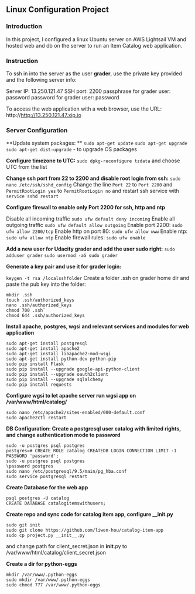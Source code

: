 ## Linux Configuration Project

### Introduction

In this project, I configured a linux Ubuntu server on AWS Lightsail VM and hosted web and db on the server to run an Item Catalog web application.

### Instruction 
To ssh in into the server as the user **grader**, use the private key provided and the following server info:

  Server IP: 13.250.121.47
  SSH port: 2200
  passphrase for grader user: password
  password for grader user: password

  
To access the web application with a web browser, use the URL: http://http://13.250.121.47.xip.io

### Server Configuration

**Update system packages: **
  `sudo apt-get update`
  `sudo apt-get upgrade`
  `sudo apt-get dist-upgrade` - to upgrade OS packages
    
**Configure timezone to UTC:**
  `sudo dpkg-reconfigure tzdata`
  and choose UTC from the list
    
**Change ssh port from 22 to 2200 and disable root login from ssh:**
  `sudo nano /etc/ssh/sshd_config`
  Change the line `Port 22` to `Port 2200`
  and `PermitRootLogin yes` to `PermitRootLogin no`
  and restart ssh service with `service sshd restart`

**Configure firewall to enable only Port 2200 for ssh, http and ntp**

  Disable all incoming traffic `sudo ufw default deny incoming`
  Enable all outgoing traffic `sudo ufw default allow outgoing`
  Enable port 2200: `sudo ufw allow 2200/tcp`
  Enable http on port 80: `sudo ufw allow www`
  Enable ntp: `sudo ufw allow ntp`
  Enable firewall rules: `sudo ufw enable`

**Add a new user for Udacity grader and add the user sudo right:**
  `sudo adduser grader`
  `sudo usermod -aG sudo grader`
  
**Generate a key pair and use it for grader login:**
  
  `keygen -t rsa /localsshfolder`
  Create a folder .ssh on grader home dir and paste the pub key into the folder:
  ```
  mkdir .ssh
  touch .ssh/authorized_keys
  nano .ssh/authorized_keys
  chmod 700 .ssh`
  chmod 644 .ssh/authorized_keys
  ```
   
**Install apache, postgres, wgsi and relevant services and modules for web application**
  ```
  sudo apt-get install postgresql
  sudo apt-get install apache2
  sudo apt-get install libapache2-mod-wsgi
  sudo apt-get install python-dev python-pip
  sudo pip install Flask
  sudo pip install --upgrade google-api-python-client
  sudo pip install --upgrade oauth2client
  sudo pip install --upgrade sqlalchemy
  sudo pip install requests
  ```
  
**Configure wgsi to let apache server run wgsi app on /var/www/html/catalog/**
  ```
  sudo nano /etc/apache2/sites-enabled/000-default.conf 
  sudo apache2ctl restart
  ```
  
**DB Configuration: Create a postgresql user catalog with limited rights, and change authentication mode to password**
  ```
  sudo -u postgres psql postgres
  postgres=# CREATE ROLE catalog CREATEDB LOGIN CONNECTION LIMIT -1 PASSWORD 'password';
  sudo -u postgres psql postgres
  \password postgres
  sudo nano /etc/postgresql/9.5/main/pg_hba.conf
  sudo service postgresql restart 
  ```
  
**Create Database for the web app**
  ```
  psql postgres -U catalog
  CREATE DATABASE catalogitemswithusers;
  ```
  
**Create repo and sync code for catalog item app, configure __init.py**
  ```
  sudo git init
  sudo git clone https://github.com/liwen-hou/catalog-item-app
  sudo cp project.py __init__.py
  ```
  and change path for client_secret.json in __init__.py to /var/www/html/catalog/client_secret.json
  
**Create a dir for python-eggs**
  ```
  mkdir /var/www/.python-eggs
  sudo mkdir /var/www/.python-eggs
  sudo chmod 777 /var/www/.python-eggs
  ```

